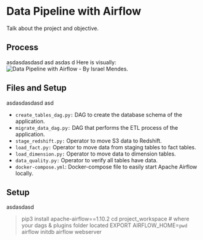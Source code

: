 # Data Pipeline with Airflow
Talk about the project and objective.

## Process
asdasdasdasd
asd
asdas
d
Here is visually:
![Data Pipeline with Airflow - By Israel Mendes.](./images/tables.png "Data Pipeline with Airflow - By Israel Mendes.")


## Files and Setup
asdasdasdasd
asd
- `create_tables_dag.py:` DAG to create the database schema of the application.
- `migrate_data_dag.py:` DAG that performs the ETL process of the application.
- `stage_redshift.py:` Operator to move S3 data to Redshift.
- `load_fact.py:` Operator to move data from staging tables to fact tables.
- `load_dimension.py:` Operator to move data to dimension tables.
- `data_quality.py:` Operator to verify all tables have data.
- `docker-compose.yml`: Docker-compose file to easily start Apache Airflow locally.

## Setup
asdasdasd
> pip3 install apache-airflow==1.10.2
> cd project_workspace # where your dags & plugins folder located
> EXPORT AIRFLOW_HOME=`pwd`
> airflow initdb
> airflow webserver
